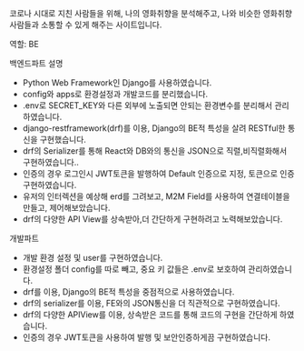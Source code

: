 코로나 시대로 지친 사람들을 위해, 나의 영화취향을 분석해주고, 나와 비슷한 영화취향 사람들과 소통할 수 있게 해주는 사이트입니다.

역할: BE


백엔드파트 설명
- Python Web Framework인 Django를 사용하였습니다.
- config와 apps로 환경설정과 개발코드를 분리했습니다.
- .env로 SECRET_KEY와 다른 외부에 노출되면 안되는 환경변수를 분리해서 관리하였습니다.
- django-restframework(drf)를 이용, Django의 BE적 특성을 살려 RESTful한 통신을 구현했습니다.
- drf의 Serializer를 통해 React와 DB와의 통신을 JSON으로 직렬,비직렬화해서 구현하였습니다..
- 인증의 경우 로그인시 JWT토큰을 발행하여 Default 인증으로 지정, 토큰으로 인증 구현하였습니다.
- 유저의 인터렉션을 예상해 erd를 그려보고, M2M Field를 사용하여 연결테이블을 만들고, 제어해보았습니다.
- drf의 다양한 API View를 상속받아,더 간단하게 구현하려고 노력해보았습니다.


개발파트
- 개발 환경 설정 및 user를 구현하였습니다.
- 환경설정 폴더 config를 따로 빼고, 중요 키 값들은 .env로 보호하여 관리하였습니다.
- drf를 이용, Django의 BE적 특성을 중점적으로 사용하였습니다.
- drf의 serializer를 이용, FE와의 JSON통신을 더 직관적으로 구현하였습니다.
- drf의 다양한 APIView를 이용, 상속받은 코드를 통해 코드의 구현을 간단하게 하였습니다.
- 인증의 경우 JWT토큰을 사용하여 발행 및 보안인증하게끔 구현하였습니다.
